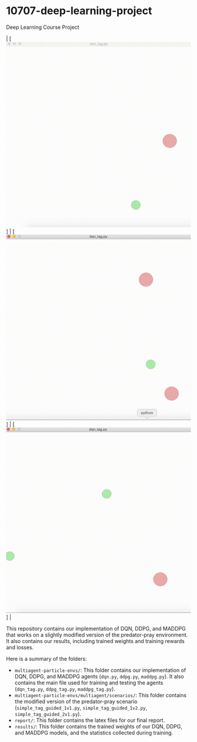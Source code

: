 # 10707-deep-learning-project
Deep Learning Course Project

| [![alt text](results/dqn_1vs1/dqn_1vs1.gif "DQN 1 vs 1")] | [![alt text](results/dqn_1vs2/dqn_1vs2.gif "DQN 1 vs 2")] | [![alt text](results/dqn_2vs1/dqn_2vs1.gif "DQN 2 vs 1")] |

This repository contains our implementation of DQN, DDPG, and MADDPG that works on a slightly modified version of the predator-pray environment. It also contains our results, including trained weights and training rewards and losses.

Here is a summary of the folders:
* `multiagent-particle-envs/`: This folder contains our implementation of DQN, DDPG, and MADDPG agents (`dqn.py`, `ddpg.py`, `maddpg.py`). It also contains the main file used for training and testing the agents (`dqn_tag.py`, `ddpg_tag.py`, `maddpg_tag.py`).
* `multiagent-particle-envs/multiagent/scenarios/`: This folder contains the modified version of the predator-pray scenario (`simple_tag_guided_1v1.py`, `simple_tag_guided_1v2.py`, `simple_tag_guided_2v1.py`).
* `report/`: This folder contains the latex files for our final report.
* `results/`: This folder contains the trained weights of our DQN, DDPG, and MADDPG models, and the statistics collected during training.
